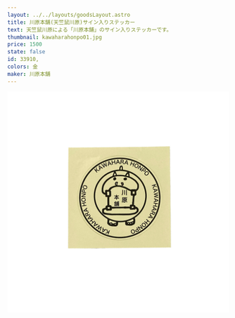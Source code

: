 ```yaml
---
layout: ../../layouts/goodsLayout.astro
title: 川原本舗(天竺鼠川原)サイン入りステッカー
text: 天竺鼠川原による「川原本舗」のサイン入りステッカーです。
thumbnail: kawaharahonpo01.jpg
price: 1500
state: false
id: 33910,
colors: 金
maker: 川原本舗
---
```


![川原本舗サイン入りステッカー](/12_ecsite/images/kawaharahonpo01.jpg)
